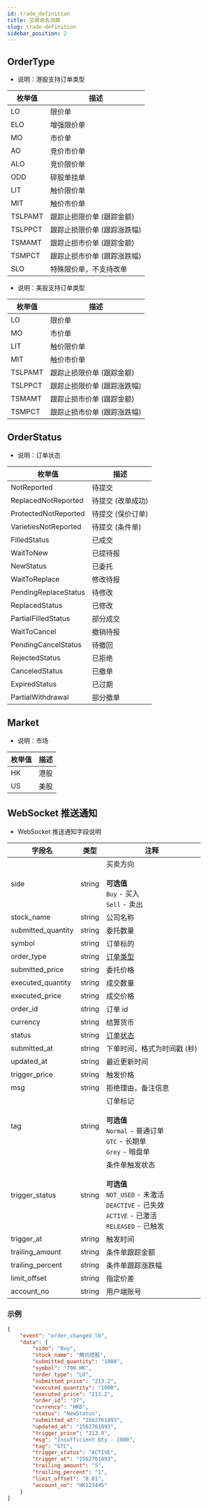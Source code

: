 ```yaml
---
id: trade_definition
title: 交易命名词典
slug: trade-definition
sidebar_position: 2
---
```


## OrderType

- 说明：港股支持订单类型

| 枚举值  | 描述                        |
| ------- | --------------------------- |
| LO      | 限价单                      |
| ELO     | 增强限价单                  |
| MO      | 市价单                      |
| AO      | 竞价市价单                  |
| ALO     | 竞价限价单                  |
| ODD     | 碎股单挂单                  |
| LIT     | 触价限价单                  |
| MIT     | 触价市价单                  |
| TSLPAMT | 跟踪止损限价单 (跟踪金额)   |
| TSLPPCT | 跟踪止损限价单 (跟踪涨跌幅) |
| TSMAMT  | 跟踪止损市价单 (跟踪金额)   |
| TSMPCT  | 跟踪止损市价单 (跟踪涨跌幅) |
| SLO     | 特殊限价单，不支持改单      |

- 说明：美股支持订单类型

| 枚举值  | 描述                        |
| ------- | --------------------------- |
| LO      | 限价单                      |
| MO      | 市价单                      |
| LIT     | 触价限价单                  |
| MIT     | 触价市价单                  |
| TSLPAMT | 跟踪止损限价单 (跟踪金额)   |
| TSLPPCT | 跟踪止损限价单 (跟踪涨跌幅) |
| TSMAMT  | 跟踪止损市价单 (跟踪金额)   |
| TSMPCT  | 跟踪止损市价单 (跟踪涨跌幅) |

## OrderStatus

- 说明：订单状态

| 枚举值               | 描述              |
| -------------------- | ----------------- |
| NotReported          | 待提交            |
| ReplacedNotReported  | 待提交 (改单成功) |
| ProtectedNotReported | 待提交 (保价订单) |
| VarietiesNotReported | 待提交 (条件单)   |
| FilledStatus         | 已成交            |
| WaitToNew            | 已提待报          |
| NewStatus            | 已委托            |
| WaitToReplace        | 修改待报          |
| PendingReplaceStatus | 待修改            |
| ReplacedStatus       | 已修改            |
| PartialFilledStatus  | 部分成交          |
| WaitToCancel         | 撤销待报          |
| PendingCancelStatus  | 待撤回            |
| RejectedStatus       | 已拒绝            |
| CanceledStatus       | 已撤单            |
| ExpiredStatus        | 已过期            |
| PartialWithdrawal    | 部分撤单          |

## Market

- 说明：市场

| 枚举值 | 描述 |
| ------ | ---- |
| HK     | 港股 |
| US     | 美股 |

## WebSocket 推送通知

- WebSocket 推送通知字段说明

| 字段名             | 类型   | 注释                                                                                                                                 |
| ------------------ | ------ | ------------------------------------------------------------------------------------------------------------------------------------ |
| side               | string | 买卖方向<br/><br/>**可选值**<br/>`Buy` - 买入<br />`Sell` - 卖出                                                                     |
| stock_name         | string | 公司名称                                                                                                                             |
| submitted_quantity | string | 委托数量                                                                                                                             |
| symbol             | string | 订单标的                                                                                                                             |
| order_type         | string | [订单类型](./trade-definition#ordertype)                                                                                             |
| submitted_price    | string | 委托价格                                                                                                                             |
| executed_quantity  | string | 成交数量                                                                                                                             |
| executed_price     | string | 成交价格                                                                                                                             |
| order_id           | string | 订单 id                                                                                                                              |
| currency           | string | 结算货币                                                                                                                             |
| status             | string | [订单状态](./trade-definition#orderstatus)                                                                                           |
| submitted_at       | string | 下单时间，格式为时间戳 (秒)                                                                                                          |
| updated_at         | string | 最近更新时间                                                                                                                         |
| trigger_price      | string | 触发价格                                                                                                                             |
| msg                | string | 拒绝理由，备注信息                                                                                                                   |
| tag                | string | 订单标记<br/><br/>**可选值**<br/>`Normal` - 普通订单<br />`GTC` - 长期单<br />`Grey` - 暗盘单                                        |
| trigger_status     | string | 条件单触发状态<br/><br/>**可选值**<br/>`NOT_USED` - 未激活 <br />`DEACTIVE` - 已失效<br />`ACTIVE` - 已激活<br />`RELEASED` - 已触发 |
| trigger_at         | string | 触发时间                                                                                                                             |
| trailing_amount    | string | 条件单跟踪金额                                                                                                                       |
| trailing_percent   | string | 条件单跟踪涨跌幅                                                                                                                     |
| limit_offset       | string | 指定价差                                                                                                                             |
| account_no         | string | 用户端账号                                                                                                                           |

### 示例

```JSON
{
	"event": "order_changed_lb",
	"data": {
		"side": "Buy",
		"stock_name": "腾讯控股",
		"submitted_quantity": "1000",
		"symbol": "700.HK",
		"order_type": "LO",
		"submitted_price": "213.2",
		"executed_quantity": "1000",
		"executed_price": "213.2",
		"order_id": "27",
		"currency": "HKD",
		"status": "NewStatus",
		"submitted_at": "1562761893",
		"updated_at": "1562761893",
		"trigger_price": "213.0",
		"msg": "Insufficient Qty - 1000",
		"tag": "GTC",
		"trigger_status": "ACTIVE",
		"trigger_at": "1562761893",
		"trailing_amount": "5",
		"trailing_percent": "1",
		"limit_offset": "0.01",
		"account_no": "HK123445"
	}
}
```
